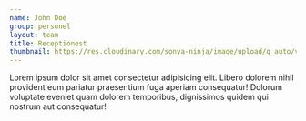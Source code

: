 ```yaml
---
name: John Doe
group: personel
layout: team
title: Receptionest
thumbnail: https://res.cloudinary.com/sonya-ninja/image/upload/q_auto/v1628228698/Placeholders/profilePlaceholder_m5lu6q.png
---
```

Lorem ipsum dolor sit amet consectetur adipisicing elit. Libero dolorem nihil provident eum pariatur praesentium fuga aperiam consequatur! Dolorum voluptate eveniet quam dolorem temporibus, dignissimos quidem qui nostrum aut consequatur!